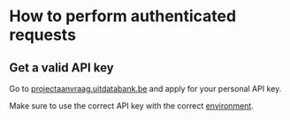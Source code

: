 ---
---

# How to perform authenticated requests

## Get a valid API key

Go to [projectaanvraag.uitdatabank.be](http://projectaanvraag.uitdatabank.be) and apply for your personal API key.

Make sure to use the correct API key with the correct [environment](../../authentication/authentication-baseUrl).
